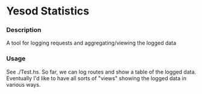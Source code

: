 # Yesod Statistics

### Description

A tool for logging requests and aggregating/viewing the logged data

### Usage

See ./Test.hs. So far, we can log routes and show a table of the logged 
data. Eventually I'd like to have all sorts of "views" showing the 
logged data in various ways.
